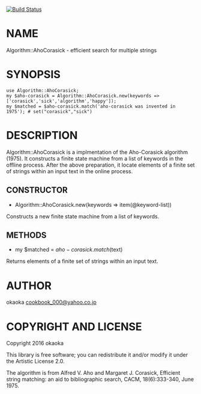 [![Build Status](https://travis-ci.org/okaoka/p6-Algorithm-AhoCorasick.svg?branch=master)](https://travis-ci.org/okaoka/p6-Algorithm-AhoCorasick)

NAME
====

Algorithm::AhoCorasick - efficient search for multiple strings

SYNOPSIS
========

    use Algorithm::AhoCorasick;
    my $aho-corasick = Algorithm::AhoCorasick.new(keywords => ['corasick','sick','algorithm','happy']);
    my $matched = $aho-corasick.match('aho-corasick was invented in 1975'); # set("corasick","sick")

DESCRIPTION
===========

Algorithm::AhoCorasick is a implmentation of the Aho-Corasick algorithm (1975). It constructs a finite state machine from a list of keywords in the offline process. After the above preparation, it locate elements of a finite set of strings within an input text in the online process.

CONSTRUCTOR
-----------

  * Algorithm::AhoCorasick.new(keywords => item(@keyword-list))

Constructs a new finite state machine from a list of keywords.

METHODS
-------

  * my $matched = $aho-corasick.match($text)

Returns elements of a finite set of strings within an input text.

AUTHOR
======

okaoka <cookbook_000@yahoo.co.jp>

COPYRIGHT AND LICENSE
=====================

Copyright 2016 okaoka

This library is free software; you can redistribute it and/or modify it under the Artistic License 2.0.

The algorithm is from Alfred V. Aho and Margaret J. Corasick, Efficient string matching: an aid to bibliographic search, CACM, 18(6):333-340, June 1975.

